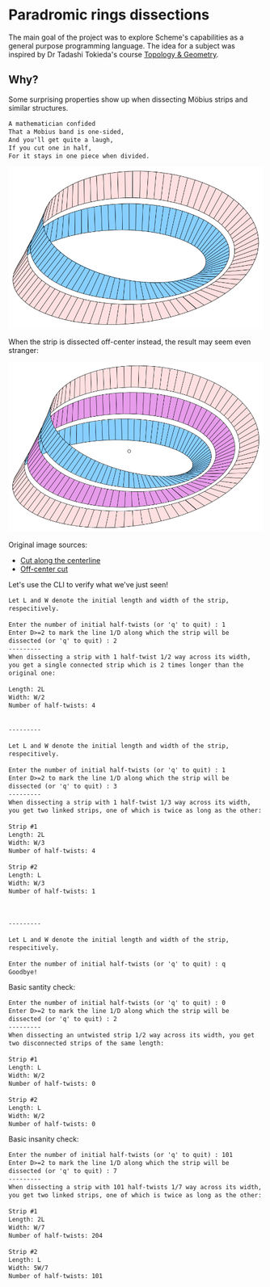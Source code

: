 # Paradromic rings dissections

The main goal of the project was to explore Scheme's capabilities as a general purpose programming language.
The idea for a subject was inspired by Dr Tadashi Tokieda's course [Topology & Geometry](https://youtu.be/SXHHvoaSctc?si=9bXOmKjzHKfTlmgv).

## Why?

Some surprising properties show up when dissecting Möbius strips and similar structures.

```text
A mathematician confided
That a Mobius band is one-sided,
And you'll get quite a laugh,
If you cut one in half,
For it stays in one piece when divided.
```

![Cut along the centerline](/assets/Moebiusband-1s.svg)

When the strip is dissected off-center instead, the result may seem even stranger:

![Off-center cut](/assets/Moebiusband-2s.svg)

Original image sources:

* [Cut along the centerline](https://commons.wikimedia.org/wiki/File:Moebiusband-1s.svg)
* [Off-center cut](https://commons.wikimedia.org/wiki/File:Moebiusband-2s.svg)

Let's use the CLI to verify what we've just seen!

```text
Let L and W denote the initial length and width of the strip, respecitively.

Enter the number of initial half-twists (or 'q' to quit) : 1
Enter D>=2 to mark the line 1/D along which the strip will be dissected (or 'q' to quit) : 2
---------
When dissecting a strip with 1 half-twist 1/2 way across its width, you get a single connected strip which is 2 times longer than the original one:

Length: 2L
Width: W/2
Number of half-twists: 4


---------

Let L and W denote the initial length and width of the strip, respecitively.

Enter the number of initial half-twists (or 'q' to quit) : 1
Enter D>=2 to mark the line 1/D along which the strip will be dissected (or 'q' to quit) : 3
---------
When dissecting a strip with 1 half-twist 1/3 way across its width, you get two linked strips, one of which is twice as long as the other:

Strip #1
Length: 2L
Width: W/3
Number of half-twists: 4

Strip #2
Length: L
Width: W/3
Number of half-twists: 1



---------

Let L and W denote the initial length and width of the strip, respecitively.

Enter the number of initial half-twists (or 'q' to quit) : q
Goodbye!
```

Basic santity check:

```text
Enter the number of initial half-twists (or 'q' to quit) : 0
Enter D>=2 to mark the line 1/D along which the strip will be dissected (or 'q' to quit) : 2
---------
When dissecting an untwisted strip 1/2 way across its width, you get two disconnected strips of the same length:

Strip #1
Length: L
Width: W/2
Number of half-twists: 0

Strip #2
Length: L
Width: W/2
Number of half-twists: 0
```

Basic insanity check:

```text
Enter the number of initial half-twists (or 'q' to quit) : 101
Enter D>=2 to mark the line 1/D along which the strip will be dissected (or 'q' to quit) : 7
---------
When dissecting a strip with 101 half-twists 1/7 way across its width, you get two linked strips, one of which is twice as long as the other:

Strip #1
Length: 2L
Width: W/7
Number of half-twists: 204

Strip #2
Length: L
Width: 5W/7
Number of half-twists: 101
```

